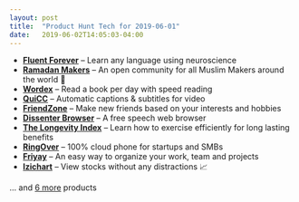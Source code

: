 ```yaml
---
layout: post
title:  "Product Hunt Tech for 2019-06-01"
date:   2019-06-02T14:05:03-04:00
---
```


* **[Fluent Forever](https://www.producthunt.com/posts/fluent-forever-2?utm_campaign=producthunt-api&utm_medium=api&utm_source=Application%3A+Daily+Digest+RSS+%28ID%3A+3202%29)** – Learn any language using neuroscience
* **[Ramadan Makers](https://www.producthunt.com/posts/ramadan-makers?utm_campaign=producthunt-api&utm_medium=api&utm_source=Application%3A+Daily+Digest+RSS+%28ID%3A+3202%29)** – An open community for all Muslim Makers around the world 🌙
* **[Wordex](https://www.producthunt.com/posts/wordex?utm_campaign=producthunt-api&utm_medium=api&utm_source=Application%3A+Daily+Digest+RSS+%28ID%3A+3202%29)** – Read a book per day with speed reading
* **[QuiCC](https://www.producthunt.com/posts/quicc?utm_campaign=producthunt-api&utm_medium=api&utm_source=Application%3A+Daily+Digest+RSS+%28ID%3A+3202%29)** – Automatic captions & subtitles for video
* **[FriendZone](https://www.producthunt.com/posts/friendzone?utm_campaign=producthunt-api&utm_medium=api&utm_source=Application%3A+Daily+Digest+RSS+%28ID%3A+3202%29)** – Make new friends based on your interests and hobbies
* **[Dissenter Browser](https://www.producthunt.com/posts/dissenter-browser?utm_campaign=producthunt-api&utm_medium=api&utm_source=Application%3A+Daily+Digest+RSS+%28ID%3A+3202%29)** – A free speech web browser
* **[The Longevity Index](https://www.producthunt.com/posts/the-longevity-index?utm_campaign=producthunt-api&utm_medium=api&utm_source=Application%3A+Daily+Digest+RSS+%28ID%3A+3202%29)** – Learn how to exercise efficiently for long lasting benefits
* **[RingOver](https://www.producthunt.com/posts/ringover?utm_campaign=producthunt-api&utm_medium=api&utm_source=Application%3A+Daily+Digest+RSS+%28ID%3A+3202%29)** – 100% cloud phone for startups and SMBs
* **[Friyay](https://www.producthunt.com/posts/friyay?utm_campaign=producthunt-api&utm_medium=api&utm_source=Application%3A+Daily+Digest+RSS+%28ID%3A+3202%29)** – An easy way to organize your work, team and projects
* **[Izichart](https://www.producthunt.com/posts/izichart?utm_campaign=producthunt-api&utm_medium=api&utm_source=Application%3A+Daily+Digest+RSS+%28ID%3A+3202%29)** – View stocks without any distractions 📈

… and [6 more](https://www.producthunt.com/tech) products